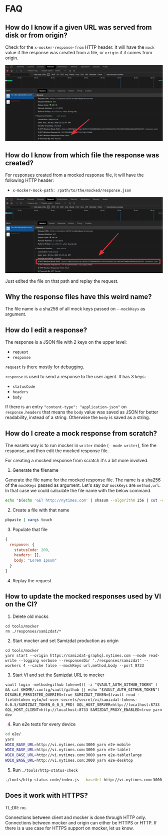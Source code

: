 # FAQ

## How do I know if a given URL was served from disk or from origin?

Check for the `x-mocker-response-from` HTTP header. It will have the `mock`
value if the response was created from a file, or `origin` if it comes from
origin.

<img src="./img/faq/mocker-http-header-response-from.png" />

## How do I know from which file the response was created?

For responses created from a mocked response file, it will have the following
HTTP header:

- `x-mocker-mock-path: /path/to/the/mocked/response.json`

<img src="./img/faq/mocker-http-header-mock-path.png" />

Just edited the file on that path and replay the request.

## Why the response files have this weird name?

The file name is a sha256 of all mock keys passed on `--mockKeys` as argument.

## How do I edit a response?

The response is a JSON file with 2 keys on the upper level:

- `request`
- `response`

`request` is there mostly for debugging.

`response` is used to send a response to the user agent. It has 3 keys:

- `statusCode`
- `headers`
- `body`

If there is an entry `"content-type": "application-json"` on `response.headers`
that means the `body` value was saved as JSON for better readability, instead of
a string. Otherwise the `body` is saved as a string.

## How do I create a mock response from scratch?

The easiets way is to run mocker in `writer` mode (`--mode writer`), fire the
response, and then edit the mocked response file.

For creating a mocked response from scratch it's a bit more involved.

1. Generate the filename

Generate the file name for the mocked response file. The name is a
[sha256](https://en.wikipedia.org/wiki/SHA-2) of the `mockKeys` passed as
argument. Let's say our `mockKeys` are `method,url`. In that case we could
calculate the file name with the below command.

```bash
echo "$(echo 'GET http://nytimes.com' | shasum --algorithm 256 | cut -c 1-64).json" | pbcopy
```

2. Create a file with that name

```bash
pbpaste | xargs touch
```

3. Populate that file

```js
{
  response: {
    statusCode: 200,
    headers: [],
    body: "Lorem Ipsum"
  }
}
```

4. Replay the request

## How to update the mocked responses used by VI on the CI?

1. Delete old mocks

```
cd tools/mocker
rm ./responses/samizdat/*
```

2. Start mocker and set Samizdat production as origin

```
cd tools/mocker
yarn start --origin https://samizdat-graphql.nytimes.com --mode read-write --logging verbose --responsesDir './responses/samizdat' --workers 4 --cache false --mockKeys url,method,body --port 8733
```

3. Start VI and set the Samizdat URL to mocker

```
vault login -method=github token=$([ -z "$VAULT_AUTH_GITHUB_TOKEN" ] && cat $HOME/.config/vault/github || echo "$VAULT_AUTH_GITHUB_TOKEN")
DISABLE_PERSISTED_QUERIES=true SAMIZDAT_TOKEN=$(vault read -field=token nytm/wf-user-secrets/secret/vi/samizdat-tokens-0.0.5/SAMIZDAT_TOKEN_0_0_5_PRD) GQL_HOST_SERVER=http://localhost:8733 GQL_HOST_CLIENT=http://localhost:8733 SAMIZDAT_PROXY_ENABLED=true yarn dev
```

4. Run e2e tests for every device

```bash
cd e2e/
yarn
WDIO_BASE_URL=http://vi.nytimes.com:3000 yarn e2e-mobile
WDIO_BASE_URL=http://vi.nytimes.com:3000 yarn e2e-tablet
WDIO_BASE_URL=http://vi.nytimes.com:3000 yarn e2e-tabletlarge
WDIO_BASE_URL=http://vi.nytimes.com:3000 yarn e2e-desktop
```

5. Run `./tools/http-status-check`

```bash
./tools/http-status-code/index.js --baseUrl http://vi.nytimes.com:3000 --urlsPath ./tools/http-status-code/urls/vi.txt --retries 3
```

## Does it work with HTTPS?

TL;DR: no.

Connections between client and mocker is done through HTTP only. Connections
between mocker and origin can either be HTTPS or HTTP. If there is a use case
for HTTPS support on mocker, let us know.
